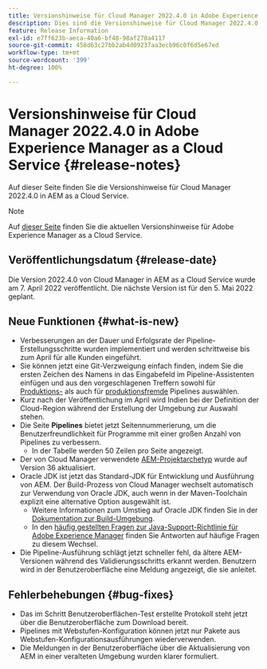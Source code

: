 ```yaml
---
title: Versionshinweise für Cloud Manager 2022.4.0 in Adobe Experience Manager as a Cloud Service
description: Dies sind die Versionshinweise für Cloud Manager 2022.4.0 in AEM as a Cloud Service.
feature: Release Information
exl-id: e7ff623b-aeca-40a6-bf48-98af270a4117
source-git-commit: 458d63c27bb2ab4d09237aa3ecb96c0f6d5e67ed
workflow-type: tm+mt
source-wordcount: '399'
ht-degree: 100%

---
```


# Versionshinweise für Cloud Manager 2022.4.0 in Adobe Experience Manager as a Cloud Service {#release-notes}

Auf dieser Seite finden Sie die Versionshinweise für Cloud Manager 2022.4.0 in AEM as a Cloud Service.

>[!NOTE]
>
>Auf [dieser Seite](/help/release-notes/release-notes-cloud/release-notes-current.md) finden Sie die aktuellen Versionshinweise für Adobe Experience Manager as a Cloud Service.

## Veröffentlichungsdatum {#release-date}

Die Version 2022.4.0 von Cloud Manager in AEM as a Cloud Service wurde am 7. April 2022 veröffentlicht. Die nächste Version ist für den 5. Mai 2022 geplant.

## Neue Funktionen {#what-is-new}

* Verbesserungen an der Dauer und Erfolgsrate der Pipeline-Erstellungsschritte wurden implementiert und werden schrittweise bis zum April für alle Kunden eingeführt.
* Sie können jetzt eine Git-Verzweigung einfach finden, indem Sie die ersten Zeichen des Namens in das Eingabefeld im Pipeline-Assistenten einfügen und aus den vorgeschlagenen Treffern sowohl für [Produktions-](/help/implementing/cloud-manager/configuring-pipelines/configuring-production-pipelines.md) als auch für [produktionsfremde](/help/implementing/cloud-manager/configuring-pipelines/configuring-non-production-pipelines.md) Pipelines auswählen.
* Kurz nach der Veröffentlichung im April wird Indien bei der Definition der Cloud-Region während der Erstellung der Umgebung zur Auswahl stehen.
* Die Seite **Pipelines** bietet jetzt Seitennummerierung, um die Benutzerfreundlichkeit für Programme mit einer großen Anzahl von Pipelines zu verbessern.
   * In der Tabelle werden 50 Zeilen pro Seite angezeigt.
* Der von Cloud Manager verwendete [AEM-Projektarchetyp](https://experienceleague.adobe.com/docs/experience-manager-core-components/using/developing/archetype/overview.html?lang=de) wurde auf Version 36 aktualisiert.
* Oracle JDK ist jetzt das Standard-JDK für Entwicklung und Ausführung von AEM. Der Build-Prozess von Cloud Manager wechselt automatisch zur Verwendung von Oracle JDK, auch wenn in der Maven-Toolchain explizit eine alternative Option ausgewählt ist.
   * Weitere Informationen zum Umstieg auf Oracle JDK finden Sie in der [Dokumentation zur Build-Umgebung](/help/implementing/cloud-manager/getting-access-to-aem-in-cloud/build-environment-details.md#using-java-support).
   * In den [häufig gestellten Fragen zur Java-Support-Richtlinie für Adobe Experience Manager](https://experienceleague.adobe.com/docs/experience-manager-65/assets/Java_Policy_for_Adobe_Experience_Manager.pdf) finden Sie Antworten auf häufige Fragen zu diesem Wechsel.
* Die Pipeline-Ausführung schlägt jetzt schneller fehl, da ältere AEM-Versionen während des Validierungsschritts erkannt werden. Benutzern wird in der Benutzeroberfläche eine Meldung angezeigt, die sie anleitet.

## Fehlerbehebungen {#bug-fixes}

* Das im Schritt Benutzeroberflächen-Test erstellte Protokoll steht jetzt über die Benutzeroberfläche zum Download bereit.
* Pipelines mit Webstufen-Konfiguration können jetzt nur Pakete aus Webstufen-Konfigurationsausführungen wiederverwenden.
* Die Meldungen in der Benutzeroberfläche über die Aktualisierung von AEM in einer veralteten Umgebung wurden klarer formuliert.

